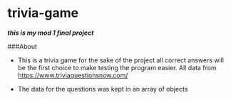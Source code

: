 # trivia-game
_**this is my mod 1 final project**_

###About
* This is a trivia game for the sake of the project all correct answers will be the first choice to make testing the program easier. All data from https://www.triviaquestionsnow.com/

* The data for the questions was kept in an array of objects